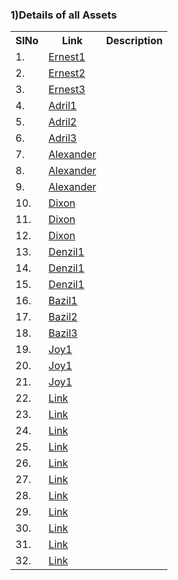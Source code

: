 

### 1)Details of all Assets 


<table>
<tr><th>SlNo</th><th>Link</th><th>Description</th></tr>
  <tr><td>1.</td><td><a href="">Ernest1</a></td><td></td></tr>
  <tr><td>2.</td><td><a href="">Ernest2</a></td><td></td></tr> 
  <tr><td>3.</td><td><a href="">Ernest3</a></td><td></td></tr>
  <tr><td>4.</td><td><a href="">Adril1</a></td><td></td></tr>
   <tr><td>5.</td><td><a href="">Adril2</a></td><td></td></tr>
  <tr><td>6.</td><td><a href="">Adril3</a></td><td></td></tr> 
  <tr><td>7.</td><td><a href="">Alexander</a></td><td></td></tr>
  <tr><td>8.</td><td><a href="">Alexander</a></td><td></td></tr>
   <tr><td>9.</td><td><a href="">Alexander</a></td><td></td></tr>
  <tr><td>10.</td><td><a href="">Dixon</a></td><td></td></tr>
  <tr><td>11.</td><td><a href="">Dixon</a></td><td></td></tr> 
  <tr><td>12.</td><td><a href="">Dixon</a></td><td></td></tr>
  <tr><td>13.</td><td><a href="">Denzil1</a></td><td></td></tr>
   <tr><td>14.</td><td><a href="">Denzil1</a></td><td></td></tr>
  <tr><td>15.</td><td><a href="">Denzil1</a></td><td></td></tr> 
  <tr><td>16.</td><td><a href="">Bazil1</a></td><td></td></tr>
  <tr><td>17.</td><td><a href="">Bazil2</a></td><td></td></tr>
   <tr><td>18.</td><td><a href="">Bazil3</a></td><td></td></tr>
  <tr><td>19.</td><td><a href="">Joy1</a></td><td></td></tr> 
  <tr><td>20.</td><td><a href="">Joy1</a></td><td></td></tr>
  <tr><td>21.</td><td><a href="">Joy1</a></td><td></td></tr>
   
  
  <tr><td>22.</td><td><a href="">Link</a></td><td></td></tr>
  <tr><td>23.</td><td><a href="">Link</a></td><td></td></tr> 
  <tr><td>24.</td><td><a href="">Link</a></td><td></td></tr>
  <tr><td>25.</td><td><a href="">Link</a></td><td></td></tr>
  <tr><td>26.</td><td><a href="">Link</a></td><td></td></tr> 
  <tr><td>27.</td><td><a href="">Link</a></td><td></td></tr>
  <tr><td>28.</td><td><a href="">Link</a></td><td></td></tr>
   <tr><td>29.</td><td><a href="">Link</a></td><td></td></tr>
  <tr><td>30.</td><td><a href="">Link</a></td><td></td></tr> 
  <tr><td>31.</td><td><a href="">Link</a></td><td></td></tr>
  <tr><td>32.</td><td><a href="">Link</a></td><td></td></tr>
  
</table>

